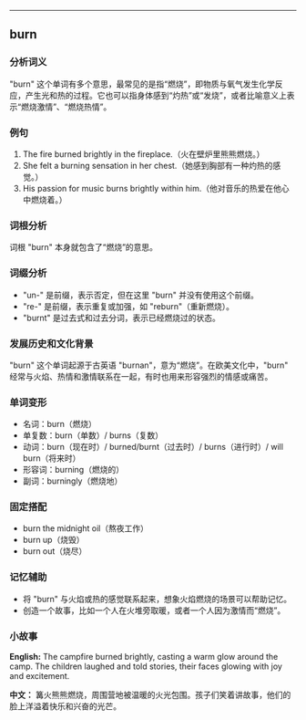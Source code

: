 
---------------
## burn
### 分析词义
"burn" 这个单词有多个意思，最常见的是指“燃烧”，即物质与氧气发生化学反应，产生光和热的过程。它也可以指身体感到“灼热”或“发烧”，或者比喻意义上表示“燃烧激情”、“燃烧热情”。

### 例句
1. The fire burned brightly in the fireplace.（火在壁炉里熊熊燃烧。）
2. She felt a burning sensation in her chest.（她感到胸部有一种灼热的感觉。）
3. His passion for music burns brightly within him.（他对音乐的热爱在他心中燃烧着。）

### 词根分析
词根 "burn" 本身就包含了“燃烧”的意思。

### 词缀分析
- "un-" 是前缀，表示否定，但在这里 "burn" 并没有使用这个前缀。
- "re-" 是前缀，表示重复或加强，如 "reburn"（重新燃烧）。
- "burnt" 是过去式和过去分词，表示已经燃烧过的状态。

### 发展历史和文化背景
"burn" 这个单词起源于古英语 "burnan"，意为“燃烧”。在欧美文化中，"burn" 经常与火焰、热情和激情联系在一起，有时也用来形容强烈的情感或痛苦。

### 单词变形
- 名词：burn（燃烧）
- 单复数：burn（单数）/ burns（复数）
- 动词：burn（现在时）/ burned/burnt（过去时）/ burns（进行时）/ will burn（将来时）
- 形容词：burning（燃烧的）
- 副词：burningly（燃烧地）

### 固定搭配
- burn the midnight oil（熬夜工作）
- burn up（烧毁）
- burn out（烧尽）

### 记忆辅助
- 将 "burn" 与火焰或热的感觉联系起来，想象火焰燃烧的场景可以帮助记忆。
- 创造一个故事，比如一个人在火堆旁取暖，或者一个人因为激情而“燃烧”。

### 小故事
**English:**
The campfire burned brightly, casting a warm glow around the camp. The children laughed and told stories, their faces glowing with joy and excitement.

**中文：**
篝火熊熊燃烧，周围营地被温暖的火光包围。孩子们笑着讲故事，他们的脸上洋溢着快乐和兴奋的光芒。

